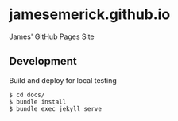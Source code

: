 # jamesemerick.github.io
James' GitHub Pages Site

## Development

Build and deploy for local testing
```
$ cd docs/
$ bundle install
$ bundle exec jekyll serve
```
